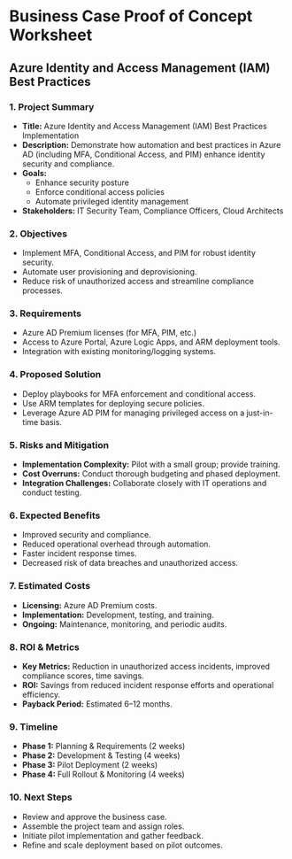 # Business Case Proof of Concept Worksheet
## Azure Identity and Access Management (IAM) Best Practices

### 1. Project Summary
- **Title:** Azure Identity and Access Management (IAM) Best Practices Implementation
- **Description:** Demonstrate how automation and best practices in Azure AD (including MFA, Conditional Access, and PIM) enhance identity security and compliance.
- **Goals:** 
  - Enhance security posture
  - Enforce conditional access policies
  - Automate privileged identity management
- **Stakeholders:** IT Security Team, Compliance Officers, Cloud Architects

### 2. Objectives
- Implement MFA, Conditional Access, and PIM for robust identity security.
- Automate user provisioning and deprovisioning.
- Reduce risk of unauthorized access and streamline compliance processes.

### 3. Requirements
- Azure AD Premium licenses (for MFA, PIM, etc.)
- Access to Azure Portal, Azure Logic Apps, and ARM deployment tools.
- Integration with existing monitoring/logging systems.

### 4. Proposed Solution
- Deploy playbooks for MFA enforcement and conditional access.
- Use ARM templates for deploying secure policies.
- Leverage Azure AD PIM for managing privileged access on a just-in-time basis.

### 5. Risks and Mitigation
- **Implementation Complexity:** Pilot with a small group; provide training.
- **Cost Overruns:** Conduct thorough budgeting and phased deployment.
- **Integration Challenges:** Collaborate closely with IT operations and conduct testing.

### 6. Expected Benefits
- Improved security and compliance.
- Reduced operational overhead through automation.
- Faster incident response times.
- Decreased risk of data breaches and unauthorized access.

### 7. Estimated Costs
- **Licensing:** Azure AD Premium costs.
- **Implementation:** Development, testing, and training.
- **Ongoing:** Maintenance, monitoring, and periodic audits.

### 8. ROI & Metrics
- **Key Metrics:** Reduction in unauthorized access incidents, improved compliance scores, time savings.
- **ROI:** Savings from reduced incident response efforts and operational efficiency.
- **Payback Period:** Estimated 6–12 months.

### 9. Timeline
- **Phase 1:** Planning & Requirements (2 weeks)
- **Phase 2:** Development & Testing (4 weeks)
- **Phase 3:** Pilot Deployment (2 weeks)
- **Phase 4:** Full Rollout & Monitoring (4 weeks)

### 10. Next Steps
- Review and approve the business case.
- Assemble the project team and assign roles.
- Initiate pilot implementation and gather feedback.
- Refine and scale deployment based on pilot outcomes.
